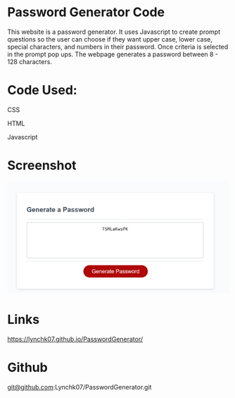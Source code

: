 # Password Generator Code
This website is a password generator. It uses Javascript to create prompt questions so the user can choose if they want upper case, lower case, special characters, and numbers in their password. Once criteria is selected in the prompt pop ups. The webpage generates a password between 8 - 128 characters. 

# Code Used:
<p> CSS </p> 
<p> HTML </p> 
<p> Javascript </p> 

# Screenshot 
<img src ="./assets/passwordGenerator.png">

# Links 
https://lynchk07.github.io/PasswordGenerator/

# Github 
git@github.com:Lynchk07/PasswordGenerator.git